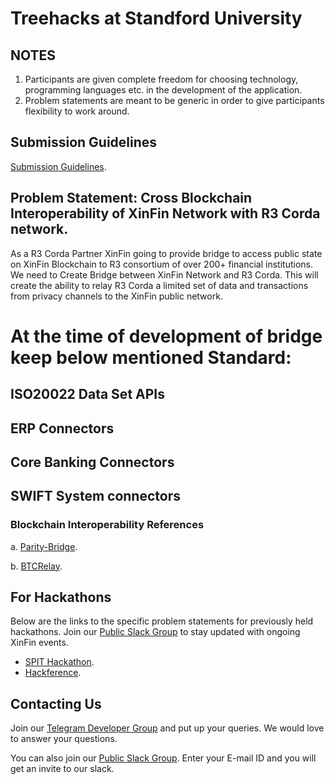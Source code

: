 # Treehacks at Standford University

## NOTES
1. Participants are given complete freedom for choosing technology, programming languages etc. in the development of the application.
2. Problem statements are meant to be generic in order to give participants flexibility to work around.

## Submission Guidelines
 [Submission Guidelines](https://github.com/XinFinOrg/Open-Hackathon/tree/master/SubmissionGuide).
 
## Problem Statement: Cross Blockchain Interoperability of XinFin Network with R3 Corda network.

As a R3 Corda Partner XinFin going to provide bridge to access public state on XinFin Blockchain to R3 consortium of over 200+ financial institutions. We need to Create Bridge between XinFin Network and R3 Corda. This will create the ability to relay R3 Corda a limited set of data and transactions from privacy channels to the XinFin public network.

# At the time of development of bridge keep below mentioned Standard:
## ISO20022 Data Set APIs
## ERP Connectors
## Core Banking Connectors
## SWIFT System connectors

### Blockchain Interoperability References

a. [Parity-Bridge](https://github.com/paritytech/parity-bridge).

b. [BTCRelay](https://github.com/ethereum/btcrelay).

## For Hackathons

Below are the links to the specific problem statements for previously held hackathons. Join our [Public Slack Group](https://launchpass.com/xinfin-public) to stay updated with ongoing XinFin events.

* [SPIT Hackathon](./SPIT/ReadMe.md).
* [Hackference](./Hackference-2018/ReadMe.md).


## Contacting Us

Join our [Telegram Developer Group](https://t.me/XinFinDevelopers) and put up your queries. We would love to answer your questions.

You can also join our [Public Slack Group](https://launchpass.com/xinfin-public). Enter your E-mail ID and you will get an invite to our slack.

